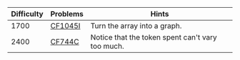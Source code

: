 | Difficulty | Problems | Hints |
| -------- | -------- | -------- |
| 1700 | [CF1045I](https://codeforces.com/problemset/problem/1027/D) | Turn the array into a graph. |
| 2400 | [CF744C](https://codeforces.com/problemset/problem/744/C) | Notice that the token spent can't vary too much. |